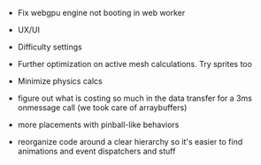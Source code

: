 
- Fix webgpu engine not booting in web worker
- UX/UI
- Difficulty settings

- Further optimization on active mesh calculations. Try sprites too
- Minimize physics calcs

- figure out what is costing so much in the data transfer for a 3ms onmessage call (we took care of arraybuffers)

- more placements with pinball-like behaviors

- reorganize code around a clear hierarchy so it's easier to find animations and event dispatchers and stuff